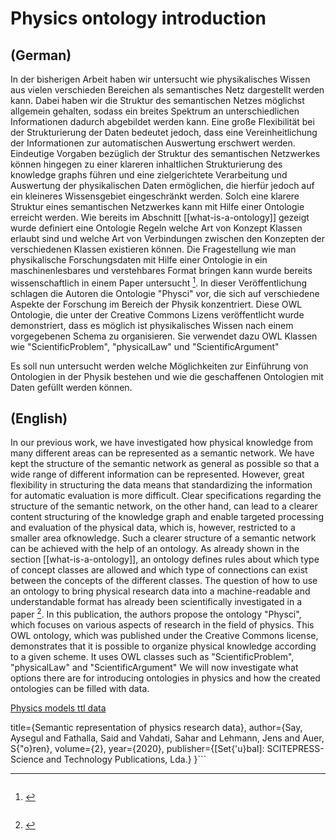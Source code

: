 # Physics ontology introduction

## (German)

In der bisherigen Arbeit haben wir untersucht wie physikalisches Wissen aus vielen verschieden Bereichen als semantisches Netz dargestellt werden kann. Dabei haben wir die Struktur des semantischen Netzes möglichst allgemein gehalten, sodass ein breites Spektrum an unterschiedlichen Informationen dadurch abgebildet werden kann. Eine große Flexibilität bei der Strukturierung der Daten bedeutet jedoch, dass eine Vereinheitlichung der Informationen zur automatischen Auswertung erschwert werden. Eindeutige Vorgaben bezüglich der Struktur des semantischen Netzwerkes können hingegen zu einer klareren inhaltlichen Strukturierung des knowledge graphs führen und eine zielgerichtete Verarbeitung und Auswertung der physikalischen Daten ermöglichen, die hierfür jedoch auf ein kleineres Wissensgebiet eingeschränkt werden. Solch eine klarere Struktur eines semantischen Netzwerkes kann mit Hilfe einer Ontologie erreicht werden. Wie bereits im Abschnitt [[what-is-a-ontology]] gezeigt wurde definiert eine Ontologie Regeln welche Art von Konzept Klassen erlaubt sind und welche Art von Verbindungen zwischen den Konzepten der verschiedenen Klassen existieren können.
Die Fragestellung wie man physikalische Forschungsdaten mit Hilfe einer Ontologie in ein maschinenlesbares und verstehbares Format bringen kann wurde bereits wissenschaftlich in einem Paper untersucht [^say2020semantic]. In dieser Veröffentlichung schlagen die Autoren die Ontologie "Physci" vor, die sich auf verschiedene Aspekte der Forschung im Bereich der Physik konzentriert. Diese OWL Ontologie, die unter der Creative Commons Lizens veröffentlicht wurde demonstriert, dass es möglich ist physikalisches Wissen nach einem vorgegebenen Schema zu organisieren. Sie verwendet dazu OWL Klassen wie "ScientificProblem", "physicalLaw" und "ScientificArgument" 

Es soll nun untersucht werden welche Möglichkeiten zur Einführung von Ontologien in der Physik bestehen und wie die geschaffenen Ontologien mit Daten gefüllt werden können.

## (English)

In our previous work, we have investigated how physical knowledge from many different areas can be represented as a semantic network. We have kept the structure of the semantic network as general as possible so that a wide range of different information can be represented. However, great flexibility in structuring the data means that standardizing the information for automatic evaluation is more difficult. Clear specifications regarding the structure of the semantic network, on the other hand, can lead to a clearer content structuring of the knowledge graph and enable targeted processing and evaluation of the physical data, which is, however, restricted to a smaller area of ​​knowledge. Such a clearer structure of a semantic network can be achieved with the help of an ontology. As already shown in the section [[what-is-a-ontology]], an ontology defines rules about which type of concept classes are allowed and which type of connections can exist between the concepts of the different classes. The question of how to use an ontology to bring physical research data into a machine-readable and understandable format has already been scientifically investigated in a paper [^say2020semantic]. In this publication, the authors propose the ontology "Physci", which focuses on various aspects of research in the field of physics. This OWL ontology, which was published under the Creative Commons license, demonstrates that it is possible to organize physical knowledge according to a given scheme. It uses OWL classes such as "ScientificProblem", "physicalLaw" and "ScientificArgument" We will now investigate what options there are for introducing ontologies in physics and how the created ontologies can be filled with data.


[Physics models ttl data](https://github.com/gratach/master-thesis/blob/a5009d508233c47519090b0ef771ff2b3e7dbc35/owl_ontology/physics_models.ttl)

[^say2020semantic]: ```@book{say2020semantic,
  title={Semantic representation of physics research data},
  author={Say, Aysegul and Fathalla, Said and Vahdati, Sahar and Lehmann, Jens and Auer, S{\"o}ren},
  volume={2},
  year={2020},
  publisher={[Set{\'u}bal]: SCITEPRESS-Science and Technology Publications, Lda.}
}```